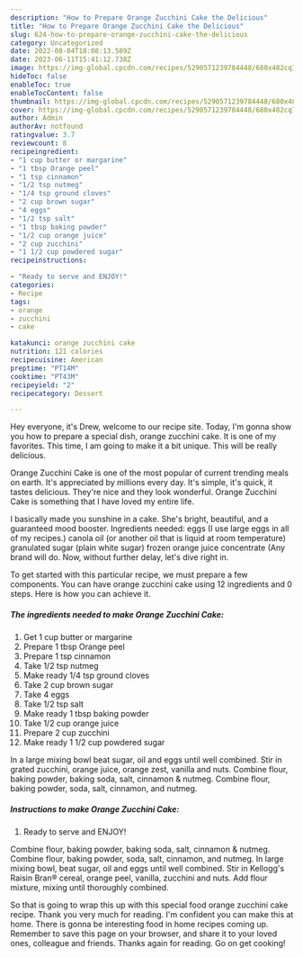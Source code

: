 ```yaml
---
description: "How to Prepare Orange Zucchini Cake the Delicious"
title: "How to Prepare Orange Zucchini Cake the Delicious"
slug: 624-how-to-prepare-orange-zucchini-cake-the-delicious
category: Uncategorized
date: 2022-08-04T18:08:13.589Z
date: 2023-06-11T15:41:12.738Z
image: https://img-global.cpcdn.com/recipes/5290571239784448/680x482cq70/orange-zucchini-cake-recipe-main-photo.jpg
hideToc: false
enableToc: true
enableTocContent: false
thumbnail: https://img-global.cpcdn.com/recipes/5290571239784448/680x482cq70/orange-zucchini-cake-recipe-main-photo.jpg
cover: https://img-global.cpcdn.com/recipes/5290571239784448/680x482cq70/orange-zucchini-cake-recipe-main-photo.jpg
author: Admin
authorAv: notfound
ratingvalue: 3.7
reviewcount: 8
recipeingredient:
- "1 cup butter or margarine"
- "1 tbsp Orange peel"
- "1 tsp cinnamon"
- "1/2 tsp nutmeg"
- "1/4 tsp ground cloves"
- "2 cup brown sugar"
- "4 eggs"
- "1/2 tsp salt"
- "1 tbsp baking powder"
- "1/2 cup orange juice"
- "2 cup zucchini"
- "1 1/2 cup powdered sugar"
recipeinstructions:

- "Ready to serve and ENJOY!"
categories:
- Recipe
tags:
- orange
- zucchini
- cake

katakunci: orange zucchini cake 
nutrition: 121 calories
recipecuisine: American
preptime: "PT14M"
cooktime: "PT43M"
recipeyield: "2"
recipecategory: Dessert

---
```



Hey everyone, it's Drew, welcome to our recipe site. Today, I'm gonna show you how to prepare a special dish, orange zucchini cake. It is one of my favorites. This time, I am going to make it a bit unique. This will be really delicious.

Orange Zucchini Cake is one of the most popular of current trending meals on earth. It's appreciated by millions every day. It's simple, it's quick, it tastes delicious. They're nice and they look wonderful. Orange Zucchini Cake is something that I have loved my entire life.

I basically made you sunshine in a cake. She&#39;s bright, beautiful, and a guaranteed mood booster. Ingredients needed: eggs (I use large eggs in all of my recipes.) canola oil (or another oil that is liquid at room temperature) granulated sugar (plain white sugar) frozen orange juice concentrate (Any brand will do. Now, without further delay, let&#39;s dive right in.


To get started with this particular recipe, we must prepare a few components. You can have orange zucchini cake using 12 ingredients and 0 steps. Here is how you can achieve it.

<!--inarticleads1-->

##### The ingredients needed to make Orange Zucchini Cake:

1. Get 1 cup butter or margarine
1. Prepare 1 tbsp Orange peel
1. Prepare 1 tsp cinnamon
1. Take 1/2 tsp nutmeg
1. Make ready 1/4 tsp ground cloves
1. Take 2 cup brown sugar
1. Take 4 eggs
1. Take 1/2 tsp salt
1. Make ready 1 tbsp baking powder
1. Take 1/2 cup orange juice
1. Prepare 2 cup zucchini
1. Make ready 1 1/2 cup powdered sugar


In a large mixing bowl beat sugar, oil and eggs until well combined. Stir in grated zucchini, orange juice, orange zest, vanilla and nuts. Combine flour, baking powder, baking soda, salt, cinnamon &amp; nutmeg. Combine flour, baking powder, soda, salt, cinnamon, and nutmeg. 

<!--inarticleads2-->

##### Instructions to make Orange Zucchini Cake:


1. Ready to serve and ENJOY!

Combine flour, baking powder, baking soda, salt, cinnamon &amp; nutmeg. Combine flour, baking powder, soda, salt, cinnamon, and nutmeg. In large mixing bowl, beat sugar, oil and eggs until well combined. Stir in Kellogg&#39;s Raisin Bran® cereal, orange peel, vanilla, zucchini and nuts. Add flour mixture, mixing until thoroughly combined. 

So that is going to wrap this up with this special food orange zucchini cake recipe. Thank you very much for reading. I'm confident you can make this at home. There is gonna be interesting food in home recipes coming up. Remember to save this page on your browser, and share it to your loved ones, colleague and friends. Thanks again for reading. Go on get cooking!
